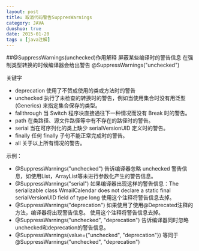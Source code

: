 ```yaml
---
layout: post
title: 取消代码警告SuppresWarnings
category: JAVA
duoshuo: true
date: 2015-01-20
tags : [java注解]
---
```

##@SuppressWarnings(unchecked)作用解释
屏蔽某些编译时的警告信息 
在强制类型转换的时候编译器会给出警告 
@SuppressWarnings("unchecked")

<!-- more -->

关键字

* deprecation
使用了不赞成使用的类或方法时的警告
* unchecked
执行了未检查的转换时的警告，例如当使用集合时没有用泛型 (Generics) 来指定集合保存的类型。
* fallthrough
当 Switch 程序块直接通往下一种情况而没有 Break 时的警告。
* path
在类路径、源文件路径等中有不存在的路径时的警告。
* serial
当在可序列化的类上缺少 serialVersionUID 定义时的警告。
* finally
任何 finally 子句不能正常完成时的警告。
* all
关于以上所有情况的警告。

示例：

*   @SuppressWarnings("unchecked")
告诉编译器忽略 unchecked 警告信息，如使用List，ArrayList等未进行参数化产生的警告信息。
*  @SuppressWarnings("serial")
如果编译器出现这样的警告信息：The serializable class WmailCalendar does not declare a static final serialVersionUID field of type long
       使用这个注释将警告信息去掉。
*  @SuppressWarnings("deprecation")
如果使用了使用@Deprecated注释的方法，编译器将出现警告信息。
       使用这个注释将警告信息去掉。
*   @SuppressWarnings("unchecked", "deprecation")
告诉编译器同时忽略unchecked和deprecation的警告信息。
*   @SuppressWarnings(value={"unchecked", "deprecation"})
等同于@SuppressWarnings("unchecked", "deprecation")